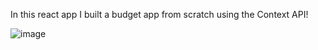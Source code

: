In this react app I built a budget app from scratch using the Context API!

![image](https://user-images.githubusercontent.com/36101008/159804433-00b6e32f-4ccf-497c-96af-94d896c073fe.png)
